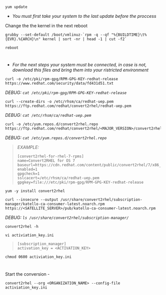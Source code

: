 #

```
yum update
```

* *You must first take your system to the last update before the proccess*

Change the the kernel in the next reboot

```
grubby --set-default /boot/vmlinuz-`rpm -q --qf "%{BUILDTIME}\t%{EVR}.%{ARCH}\n" kernel | sort -nr | head -1 | cut -f2`
```

```
reboot
```

#

* *For the next steps your system must be connected, in case is not, download this files and bring them into your ristricted environment*

```
curl -o /etc/pki/rpm-gpg/RPM-GPG-KEY-redhat-release https://www.redhat.com/security/data/fd431d51.txt
```

*DEBUG: `cat /etc/pki/rpm-gpg/RPM-GPG-KEY-redhat-release`*

```
curl --create-dirs -o /etc/rhsm/ca/redhat-uep.pem https://ftp.redhat.com/redhat/convert2rhel/redhat-uep.pem
```

*DEBUG: `cat /etc/rhsm/ca/redhat-uep.pem`*

```
curl -o /etc/yum.repos.d/convert2rhel.repo https://ftp.redhat.com/redhat/convert2rhel/<MAJOR_VERSION>/convert2rhel.repo
```

*DEBUG: `cat /etc/yum.repos.d/convert2rhel.repo`*

> *EXAMPLE:*
>  ```
>  [convert2rhel-for-rhel-7-rpms]
>  name=Convert2RHEL for OS 7
>  baseurl=https://cdn.redhat.com/content/public/convert2rhel/7/x86_64/os/
>  enabled=1
>  gpgcheck=1
>  sslcacert=/etc/rhsm/ca/redhat-uep.pem
>  gpgkey=file:///etc/pki/rpm-gpg/RPM-GPG-KEY-redhat-release
>  ```

```
yum -y install convert2rhel
```

```
curl --insecure --output /usr/share/convert2rhel/subscription-manager/katello-ca-consumer-latest.noarch.rpm https://<SATELLITE_SERVER>/pub/katello-ca-consumer-latest.noarch.rpm
```

*DEBUG: `ls /usr/share/convert2rhel/subscription-manager/`*

```
convert2rhel -h
```

```
vi activiation_key.ini
```

> ```
> [subscription_manager]
> activation_key = <ACTIVATION_KEY>

```
chmod 0600 activiation_key.ini
```

#

Start the conversion -

```
convert2rhel --org <ORGANIZATION_NAME> --config-file activiation_key.ini
```
